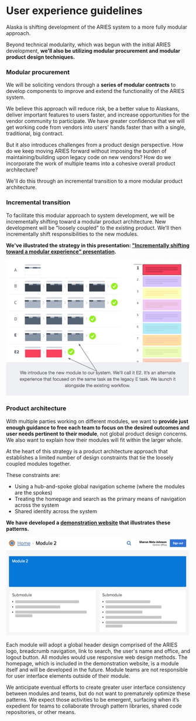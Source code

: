 # User experience guidelines

Alaska is shifting development of the ARIES system to a more fully modular approach.

Beyond technical modularity, which was begun with the initial ARIES development, **we’ll also be utilizing modular procurement and modular product design techniques.**

### Modular procurement

We will be soliciting vendors through a **series of modular contracts** to develop components to improve and extend the functionality of the ARIES system.

We believe this approach will reduce risk, be a better value to Alaskans, deliver important features to users faster, and increase opportunities for the vendor community to participate. We have greater confidence that we will get working code from vendors into users' hands faster than with a single, traditional, big contract.

But it also introduces challenges from a product design perspective. How do we keep moving ARIES forward without imposing the burden of maintaining/building upon legacy code on new vendors? How do we incorporate the work of multiple teams into a cohesive overall product architecture?

We'll do this through an incremental transition to a more modular product architecture.

### Incremental transition

To facilitate this modular approach to system development, we will be incrementally shifting toward a modular product architecture. New development will be "loosely coupled" to the existing product. We'll then incrementally shift responsibilities to the new modules.

**We've illustrated the strategy in this presentation: ["Incrementally shifting toward a modular experience" presentation](https://github.com/18F/acq-alaska-dhss-modernization/raw/master/assets/modular-experience.pdf).**

[![Screenshot of presentation](assets/modular-experience-deck.jpg)](https://github.com/18F/acq-alaska-dhss-modernization/raw/master/assets/modular-experience.pdf)

### Product architecture

With multiple parties working on different modules, we want to **provide just enough guidance to free each team to focus on the desired outcomes and user needs pertinent to their module**, not global product design concerns. We also want to explain how their modules will fit within the larger whole.

At the heart of this strategy is a product architecture approach that establishes a limited number of design constraints that tie the loosely coupled modules together.

These constraints are:

- Using a hub-and-spoke global navigation scheme (where the modules are the spokes)
- Treating the homepage and search as the primary means of navigation across the system
- Shared identity across the system

**We have developed a [demonstration website](http://federalist.18f.gov.s3-website-us-east-1.amazonaws.com/site/18f/united/portal.html) that illustrates these patterns.**

[![Screenshot of demonstration website ](assets/product-architecture-demo.jpg)](http://federalist.18f.gov.s3-website-us-east-1.amazonaws.com/site/18f/united/portal.html)

Each module will adopt a global header design comprised of the ARIES logo, breadcrumb navigation, link to search, the user's name and office, and logout button. All modules would use responsive web design methods. The homepage, which is included in the demonstration website, is a module itself and will be developed in the future. Module teams are not responsible for user interface elements outside of their module.

We anticipate eventual efforts to create greater user interface consistency between modules and teams, but do not want to prematurely optimize these patterns. We expect those activities to be emergent, surfacing when it’s expedient for teams to collaborate through pattern libraries, shared code repositories, or other means.

